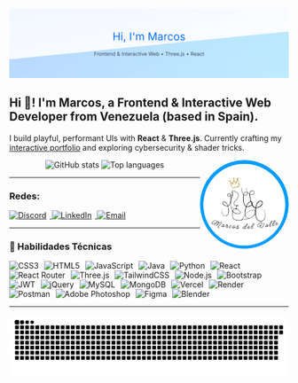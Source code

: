 <picture>
  <source media="(prefers-color-scheme: dark)" srcset="assets/banner-dark.svg" />
  <source media="(prefers-color-scheme: light)" srcset="assets/banner-light.svg" />
  <img alt="Marcos — Frontend & Interactive Web" src="assets/banner-light.svg" />
</picture>

<h2 align="left">Hi 👋! I'm Marcos, a Frontend & Interactive Web Developer from Venezuela (based in Spain).</h2>

<p>
I build playful, performant UIs with <b>React</b> & <b>Three.js</b>. Currently crafting my
<a href="https://portfolio-rho-nine-97.vercel.app/">interactive portfolio</a> and exploring cybersecurity & shader tricks.
</p>

<!-- Avatar -->
<img align="right" src="assets/avatar.png" width="160" alt="Marcos avatar" style="border-radius:50%;" />

<!-- Stats -->
<div align="center">
  <picture>
    <!-- Dark: light neon sky blue -->
    <source media="(prefers-color-scheme: dark)" srcset="https://github-readme-stats.vercel.app/api?username=MarcosJVPR&show_icons=true&include_all_commits=true&count_private=true&hide_border=false&title_color=7DF9FF&text_color=E6F7FF&icon_color=7DF9FF&ring_color=7DF9FF&bg_color=0b0f17&cache_seconds=21600" />
    <!-- Light: electric blue -->
    <img height="150" alt="GitHub stats" src="https://github-readme-stats.vercel.app/api?username=MarcosJVPR&show_icons=true&include_all_commits=true&count_private=true&hide_border=false&title_color=006CFF&text_color=0b0f17&icon_color=006CFF&ring_color=006CFF&bg_color=f5f9ff&cache_seconds=21600" />
  </picture>

  <picture>
    <source media="(prefers-color-scheme: dark)" srcset="https://github-readme-stats.vercel.app/api/top-langs?username=MarcosJVPR&layout=compact&card_width=360&langs_count=6&hide_border=false&title_color=7DF9FF&text_color=E6F7FF&bg_color=0b0f17&cache_seconds=21600" />
    <img height="150" alt="Top languages" src="https://github-readme-stats.vercel.app/api/top-langs?username=MarcosJVPR&layout=compact&card_width=360&langs_count=6&hide_border=false&title_color=006CFF&text_color=0b0f17&bg_color=f5f9ff&cache_seconds=21600" />
  </picture>
</div>

---

<h3>Redes:</h3>
<p>
  <a href="https://discord.com/users/tu-id" target="_blank">
    <img alt="Discord" height="28" style="margin-right:6px" src="https://img.shields.io/badge/Discord-5865F2?style=for-the-badge&logo=discord&logoColor=white">
  </a>
  <a href="https://www.linkedin.com/in/marcosjvpr/" target="_blank">
    <img alt="LinkedIn" height="28" style="margin-right:6px" src="https://img.shields.io/badge/LinkedIn-006CFF?style=for-the-badge&logo=linkedin&logoColor=white">
  </a>
  <a href="mailto:perezmarcosjulio@gmail.com">
    <img alt="Email" height="28" style="margin-right:6px" src="https://img.shields.io/badge/Email-D14836?style=for-the-badge&logo=gmail&logoColor=white">
  </a>
</p>

<hr/>

<h3>🚀 Habilidades Técnicas</h3>

<!-- fila 1 (todo en una línea, auto-wrap) -->
<p>
  <img alt="CSS3" height="28" style="margin-right:6px" src="https://img.shields.io/badge/CSS3-1572B6?style=for-the-badge&logo=css3&logoColor=white">
  <img alt="HTML5" height="28" style="margin-right:6px" src="https://img.shields.io/badge/HTML5-E34F26?style=for-the-badge&logo=html5&logoColor=white">
  <img alt="JavaScript" height="28" style="margin-right:6px" src="https://img.shields.io/badge/JavaScript-F7DF1E?style=for-the-badge&logo=javascript&logoColor=111">
  <img alt="Java" height="28" style="margin-right:6px" src="https://img.shields.io/badge/Java-ED8B00?style=for-the-badge&logo=openjdk&logoColor=white">
  <img alt="Python" height="28" style="margin-right:6px" src="https://img.shields.io/badge/Python-3776AB?style=for-the-badge&logo=python&logoColor=white">
  <img alt="React" height="28" style="margin-right:6px" src="https://img.shields.io/badge/React-00D1F7?style=for-the-badge&logo=react&logoColor=061a23">
  <img alt="React Router" height="28" style="margin-right:6px" src="https://img.shields.io/badge/React_Router-CA4245?style=for-the-badge&logo=reactrouter&logoColor=white">
  <img alt="Three.js" height="28" style="margin-right:6px" src="https://img.shields.io/badge/Three.js-000000?style=for-the-badge&logo=threedotjs&logoColor=white">
  <img alt="TailwindCSS" height="28" style="margin-right:6px" src="https://img.shields.io/badge/TailwindCSS-38BDF8?style=for-the-badge&logo=tailwindcss&logoColor=white">
  <img alt="Node.js" height="28" style="margin-right:6px" src="https://img.shields.io/badge/Node.js-339933?style=for-the-badge&logo=nodedotjs&logoColor=white">
  <img alt="Bootstrap" height="28" style="margin-right:6px" src="https://img.shields.io/badge/Bootstrap-7952B3?style=for-the-badge&logo=bootstrap&logoColor=white">
  <img alt="JWT" height="28" style="margin-right:6px" src="https://img.shields.io/badge/JWT-000000?style=for-the-badge&logo=jsonwebtokens&logoColor=white">
  <img alt="jQuery" height="28" style="margin-right:6px" src="https://img.shields.io/badge/jQuery-0769AD?style=for-the-badge&logo=jquery&logoColor=white">
  <img alt="MySQL" height="28" style="margin-right:6px" src="https://img.shields.io/badge/MySQL-4479A1?style=for-the-badge&logo=mysql&logoColor=white">
  <img alt="MongoDB" height="28" style="margin-right:6px" src="https://img.shields.io/badge/MongoDB-47A248?style=for-the-badge&logo=mongodb&logoColor=white">
  <img alt="Vercel" height="28" style="margin-right:6px" src="https://img.shields.io/badge/Vercel-000000?style=for-the-badge&logo=vercel&logoColor=white">
  <img alt="Render" height="28" style="margin-right:6px" src="https://img.shields.io/badge/Render-46E3B7?style=for-the-badge&logo=render&logoColor=111">
  <img alt="Postman" height="28" style="margin-right:6px" src="https://img.shields.io/badge/Postman-FF6C37?style=for-the-badge&logo=postman&logoColor=white">
  <img alt="Adobe Photoshop" height="28" style="margin-right:6px" src="https://img.shields.io/badge/Adobe_Photoshop-31A8FF?style=for-the-badge&logo=adobephotoshop&logoColor=white">
  <img alt="Figma" height="28" style="margin-right:6px" src="https://img.shields.io/badge/Figma-F24E1E?style=for-the-badge&logo=figma&logoColor=white">
  <img alt="Blender" height="28" style="margin-right:6px" src="https://img.shields.io/badge/Blender-F5792A?style=for-the-badge&logo=blender&logoColor=white">
</p>

---

<!-- Snake -->
<picture>
  <source media="(prefers-color-scheme: dark)" srcset="https://raw.githubusercontent.com/MarcosJVPR/MarcosJVPR/output/snake-dark.svg" />
  <source media="(prefers-color-scheme: light)" srcset="https://raw.githubusercontent.com/MarcosJVPR/MarcosJVPR/output/snake.svg" />
  <img src="https://raw.githubusercontent.com/MarcosJVPR/MarcosJVPR/output/snake.svg" alt="Snake animation" />
</picture>
